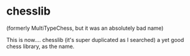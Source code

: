 # chesslib
(formerly MultiTypeChess, but it was an absolutely bad name)

This is now.... chesslib (it's super duplicated as I searched) a yet good chess library, as the name.
